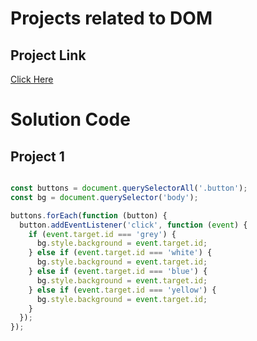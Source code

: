 # Projects related to DOM

## Project Link
[Click Here](https://stackblitz.com/edit/dom-project-chaiaurcode-29dqvg?file=1-colorChanger%2Fapp.js)

# Solution Code

## Project 1 

```Javascript

const buttons = document.querySelectorAll('.button');
const bg = document.querySelector('body');

buttons.forEach(function (button) {
  button.addEventListener('click', function (event) {
    if (event.target.id === 'grey') {
      bg.style.background = event.target.id;
    } else if (event.target.id === 'white') {
      bg.style.background = event.target.id;
    } else if (event.target.id === 'blue') {
      bg.style.background = event.target.id;
    } else if (event.target.id === 'yellow') {
      bg.style.background = event.target.id;
    }
  });
});


```